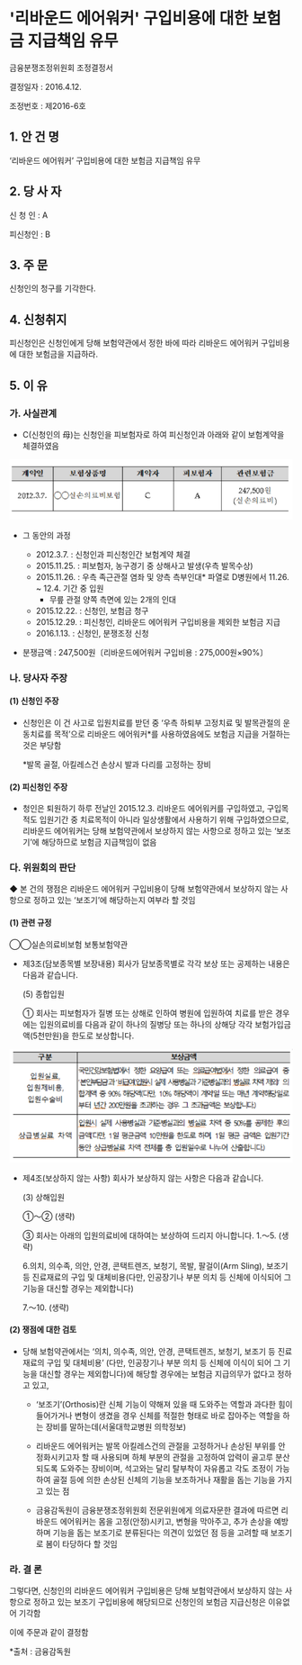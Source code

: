 # '리바운드 에어워커' 구입비용에 대한 보험금 지급책임 유무

금융분쟁조정위원회 조정결정서

결정일자 : 2016.4.12.

조정번호 : 제2016-6호

## 1. 안 건 명
‘리바운드 에어워커’ 구입비용에 대한 보험금 지급책임 유무

## 2. 당 사 자 

신 청 인  :  A

피신청인  :  B

## 3. 주    문

신청인의 청구를 기각한다.
	
## 4. 신청취지 

피신청인은 신청인에게 당해 보험약관에서 정한 바에 따라 리바운드 에어워커 구입비용에 대한 보험금을 지급하라.

## 5. 이   유 
### 가. 사실관계 

* C(신청인의 母)는 신청인을 피보험자로 하여 피신청인과 아래와 같이 보험계약을 체결하였음

![alt image](https://raw.githubusercontent.com/aijinet/bodoc-claim-contents/master/contents/images/156_1.PNG)

<!--
계약일
보험상품명
계약자
피보험자
관련보험금
2012.3.7.
◯◯실손의료비보험
C
A
247,500원
(실손의료비)
-->


* 그 동안의 과정

  * 2012.3.7. : 신청인과 피신청인간 보험계약 체결
  * 2015.11.25. : 피보험자, 농구경기 중 상해사고 발생(우측 발목수상)  
  * 2015.11.26. : 우측 족근관절 염좌 및 양측 측부인대* 파열로 D병원에서 11.26. ~ 12.4. 기간 중 입원
      * 무릎 관절 양쪽 측면에 있는 2개의 인대
  * 2015.12.22. : 신청인, 보험금 청구
  * 2015.12.29. : 피신청인, 리바운드 에어워커 구입비용을 제외한 보험금 지급
  * 2016.1.13. : 신청인, 분쟁조정 신청

* 분쟁금액 : 247,500원〔리바운드에어워커 구입비용 : 275,000원×90%〕

### 나. 당사자 주장 

#### (1) 신청인 주장 

* 신청인은 이 건 사고로 입원치료를 받던 중 ‘우측  하퇴부 고정치료 및 발목관절의 운동치료를 목적’으로 리바운드 에어워커*를 사용하였음에도 보험금 지급을 거절하는 것은 부당함
 
   *발목 골절, 아킬레스건 손상시 발과 다리를 고정하는 장비

#### (2) 피신청인 주장

 * 청인은 퇴원하기 하루 전날인 2015.12.3. 리바운드 에어워커를 구입하였고,  구입목적도 입원기간 중 치료목적이 아니라 일상생활에서 사용하기 위해 구입하였으므로, 리바운드 에어워커는 당해 보험약관에서 보상하지 않는   사항으로 정하고 있는 ‘보조기’에 해당하므로 보험금 지급책임이 없음

### 다. 위원회의 판단

◆ 본 건의 쟁점은 리바운드 에어워커 구입비용이 당해 보험약관에서 보상하지 않는 사항으로 정하고 있는 ‘보조기’에 해당하는지 여부라 할 것임

#### (1) 관련 규정

◯◯실손의료비보험 보통보험약관

  * 제3조(담보종목별 보장내용) 회사가 담보종목별로 각각 보상 또는 공제하는 내용은 다음과 같습니다.

     (5) 종합입원 

     ① 회사는 피보험자가 질병 또는 상해로 인하여 병원에 입원하여 치료를 받은 경우에는 입원의료비를 다음과 같이 하나의 질병당 또는 하나의 상해당 각각 보험가입금액(5천만원)을 한도로 보상합니다.

![alt image](https://raw.githubusercontent.com/aijinet/bodoc-claim-contents/master/contents/images/156_2.PNG)

<!--
구분
보상금액
입원실료,
입원제비용,
입원수술비
국민건강보험법에서 정한 요양급여 또는 의료급여법에서 정한 의료급여 중  ‘본인부담금’과 ‘비급여(입원시 실제 사용병실과 기준병실과의 병실료 차액 제외)’ 의 합계액 중 90% 해당액(다만, 10% 해당액이 계약일 또는 매년 계약해당일로부터 년간 200만원을 초과하는 경우 그 초과금액은 보상합니다.)
상급병실료 차액
입원시 실제 사용병실과 기준병실과의 병실료 차액 중 50%를 공제한 후의 금액(다만, 1일 평균금액 10만원을 한도로 하며, 1일 평균 금액은 입원기간 동안 상급병실료 차액 전체를 총 입원일수로 나누어 산출합니다.)
-->


* 제4조(보상하지 않는 사항) 회사가 보상하지 않는 사항은 다음과 같습니다.

  (3) 상해입원 
  
  ①～② (생략)
  
  ③ 회사는 아래의 입원의료비에 대하여는 보상하여 드리지 아니합니다.
   1.～5. (생략)
   
   6.의치, 의수족, 의안, 안경, 콘택트렌즈, 보청기, 목발, 팔걸이(Arm Sling), 보조기 등 진료재료의 구입 및 대체비용(다만, 인공장기나 부분 의치 등 신체에 이식되어 그 기능을 대신할 경우는 제외합니다)
   
   7.～10. (생략)

#### (2) 쟁점에 대한 검토
 
* 당해 보험약관에서는 ‘의치, 의수족, 의안, 안경, 콘택트렌즈, 보청기, 보조기 등 진료재료의 구입 및 대체비용’ (다만, 인공장기나 부분 의치 등 신체에 이식이  되어 그 기능을 대신할 경우는 제외합니다)에 해당할 경우에는 보험금 지급의무가 없다고 정하고 있고,
 
  * ‘보조기’(Orthosis)란 신체 기능이 약해져 있을 때 도와주는 역할과 과다한 힘이 들어가거나 변형이 생겼을 경우 신체를 적절한 형태로 바로 잡아주는 역할을 하는 장비를 말하는데(서울대학교병원 의학정보)

  * 리바운드 에어워커는 발목 아킬레스건의 관절을 고정하거나 손상된 부위를 안정화시키고자 할 때 사용되며 하체 부분의 관절을 고정하여 압력이 골고루 분산되도록 도와주는 장비이며, 석고와는 달리 탈부착이 자유롭고 각도 조정이 가능하여 골절 등에 의한 손상된 신체의 기능을 보조하거나 재활을 돕는 기능을 가지고 있는 점

  * 금융감독원이 금융분쟁조정위원회 전문위원에게 의료자문한 결과에 따르면 리바운드 에어워커는 몸을 고정(안정)시키고, 변형을 막아주고, 추가 손상을 예방하며 기능을 돕는 보조기로 분류된다는 의견이 있었던 점 등을 고려할 때 보조기로 봄이 타당하다 할 것임

### 라. 결 론
                                             
그렇다면, 신청인의 리바운드 에어워커 구입비용은 당해 보험약관에서 보상하지 않는 사항으로 정하고 있는 보조기 구입비용에 해당되므로 신청인의 보험금 지급신청은 이유없어 기각함


이에 주문과 같이 결정함

*출처 : 금융감독원